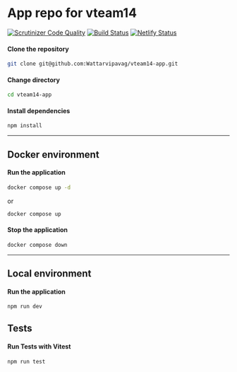 # App repo for vteam14

[![Scrutinizer Code Quality](https://scrutinizer-ci.com/g/Wattarvipavag/vteam14-app/badges/quality-score.png?b=main)](https://scrutinizer-ci.com/g/Wattarvipavag/vteam14-app/?branch=main)
[![Build Status](https://scrutinizer-ci.com/g/Wattarvipavag/vteam14-app/badges/build.png?b=main)](https://scrutinizer-ci.com/g/Wattarvipavag/vteam14-app/build-status/main)
[![Netlify Status](https://api.netlify.com/api/v1/badges/9e3df1fb-5cd1-41cd-89c2-434f4bad4e93/deploy-status)](https://app.netlify.com/sites/vteam-14-app/deploys)

#### **Clone the repository**

```bash
git clone git@github.com:Wattarvipavag/vteam14-app.git
```

#### **Change directory**

```bash
cd vteam14-app
```

#### **Install dependencies**

```bash
npm install
```

---

## **Docker environment**

#### **Run the application**

```bash
docker compose up -d
```

or

```bash
docker compose up
```

#### **Stop the application**

```bash
docker compose down
```

---

## **Local environment**

#### **Run the application**

```bash
npm run dev
```

## **Tests**

#### **Run Tests with Vitest**

```bash
npm run test
```
